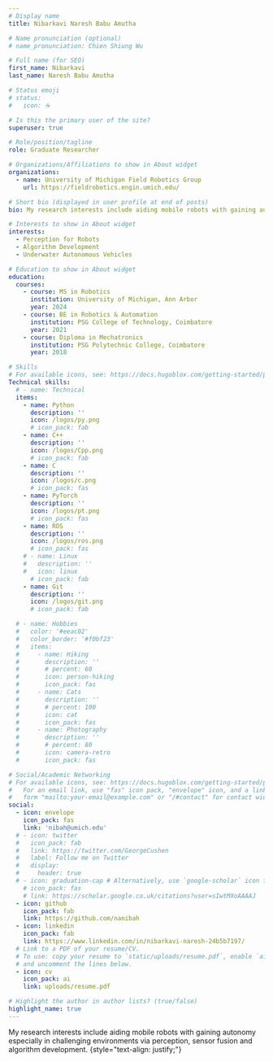 ```yaml
---
# Display name
title: Nibarkavi Naresh Babu Amutha

# Name pronunciation (optional)
# name_pronunciation: Chien Shiung Wu

# Full name (for SEO)
first_name: Nibarkavi
last_name: Naresh Babu Amutha

# Status emoji
# status:
#   icon: ☕️

# Is this the primary user of the site?
superuser: true

# Role/position/tagline
role: Graduate Researcher

# Organizations/Affiliations to show in About widget
organizations:
  - name: University of Michigan Field Robotics Group
    url: https://fieldrobotics.engin.umich.edu/

# Short bio (displayed in user profile at end of posts)
bio: My research interests include aiding mobile robots with gaining autonomy especially in challenging environments via perception, sensor fusion and algorithm development. 

# Interests to show in About widget
interests:
  - Perception for Robots
  - Algorithm Development
  - Underwater Autonomous Vehicles

# Education to show in About widget
education:
  courses:
    - course: MS in Robotics
      institution: University of Michigan, Ann Arbor
      year: 2024
    - course: BE in Robotics & Automation
      institution: PSG College of Technology, Coimbatore
      year: 2021
    - course: Diploma in Mechatronics
      institution: PSG Polytechnic College, Coimbatore
      year: 2018

# Skills
# For available icons, see: https://docs.hugoblox.com/getting-started/page-builder/#iconss
Technical skills:
  # - name: Technical
  items:
    - name: Python
      description: ''
      icon: /logos/py.png
      # icon_pack: fab
    - name: C++
      description: ''
      icon: /logos/Cpp.png
      # icon_pack: fab
    - name: C
      description: ''
      icon: /logos/c.png
      # icon_pack: fas
    - name: PyTorch
      description: ''
      icon: /logos/pt.png
      # icon_pack: fas
    - name: ROS
      description: ''
      icon: /logos/ros.png
      # icon_pack: fas
    # - name: Linux
    #   description: ''
    #   icon: linux
      # icon_pack: fab
    - name: Git
      description: ''
      icon: /logos/git.png
      # icon_pack: fab

  # - name: Hobbies
  #   color: '#eeac02'
  #   color_border: '#f0bf23'
  #   items:
  #     - name: Hiking
  #       description: ''
  #       # percent: 60
  #       icon: person-hiking
  #       icon_pack: fas
  #     - name: Cats
  #       description: ''
  #       # percent: 100
  #       icon: cat
  #       icon_pack: fas
  #     - name: Photography
  #       description: ''
  #       # percent: 80
  #       icon: camera-retro
  #       icon_pack: fas

# Social/Academic Networking
# For available icons, see: https://docs.hugoblox.com/getting-started/page-builder/#icons
#   For an email link, use "fas" icon pack, "envelope" icon, and a link in the
#   form "mailto:your-email@example.com" or "/#contact" for contact widget.
social:
  - icon: envelope
    icon_pack: fas
    link: 'nibah@umich.edu'
  # - icon: twitter
  #   icon_pack: fab
  #   link: https://twitter.com/GeorgeCushen
  #   label: Follow me on Twitter
  #   display:
  #     header: true
  # - icon: graduation-cap # Alternatively, use `google-scholar` icon from `ai` icon pack
    # icon_pack: fas
    # link: https://scholar.google.co.uk/citations?user=sIwtMXoAAAAJ
  - icon: github
    icon_pack: fab
    link: https://github.com/nanibah
  - icon: linkedin
    icon_pack: fab
    link: https://www.linkedin.com/in/nibarkavi-naresh-24b5b7197/
  # Link to a PDF of your resume/CV.
  # To use: copy your resume to `static/uploads/resume.pdf`, enable `ai` icons in `params.yaml`,
  # and uncomment the lines below.
  - icon: cv
    icon_pack: ai
    link: uploads/resume.pdf

# Highlight the author in author lists? (true/false)
highlight_name: true
---
```


My research interests include aiding mobile robots with gaining autonomy especially in challenging environments via perception, sensor fusion and algorithm development. 
{style="text-align: justify;"}

<!-- /workspaces/Academic-CV/content/authors/admin/_index.md -->